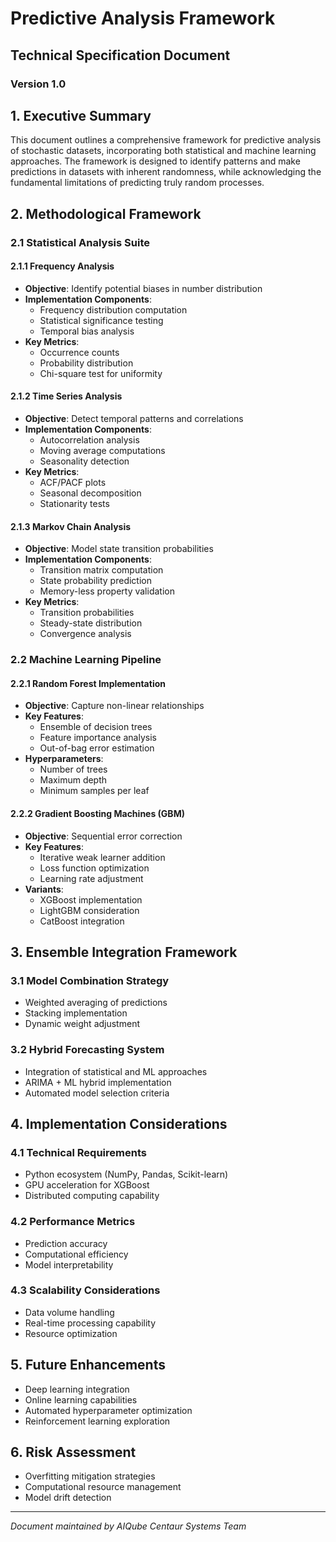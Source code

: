 # Predictive Analysis Framework
## Technical Specification Document
### Version 1.0

## 1. Executive Summary
This document outlines a comprehensive framework for predictive analysis of stochastic datasets, incorporating both statistical and machine learning approaches. The framework is designed to identify patterns and make predictions in datasets with inherent randomness, while acknowledging the fundamental limitations of predicting truly random processes.

## 2. Methodological Framework

### 2.1 Statistical Analysis Suite

#### 2.1.1 Frequency Analysis
- **Objective**: Identify potential biases in number distribution
- **Implementation Components**:
  - Frequency distribution computation
  - Statistical significance testing
  - Temporal bias analysis
- **Key Metrics**:
  - Occurrence counts
  - Probability distribution
  - Chi-square test for uniformity

#### 2.1.2 Time Series Analysis
- **Objective**: Detect temporal patterns and correlations
- **Implementation Components**:
  - Autocorrelation analysis
  - Moving average computations
  - Seasonality detection
- **Key Metrics**:
  - ACF/PACF plots
  - Seasonal decomposition
  - Stationarity tests

#### 2.1.3 Markov Chain Analysis
- **Objective**: Model state transition probabilities
- **Implementation Components**:
  - Transition matrix computation
  - State probability prediction
  - Memory-less property validation
- **Key Metrics**:
  - Transition probabilities
  - Steady-state distribution
  - Convergence analysis

### 2.2 Machine Learning Pipeline

#### 2.2.1 Random Forest Implementation
- **Objective**: Capture non-linear relationships
- **Key Features**:
  - Ensemble of decision trees
  - Feature importance analysis
  - Out-of-bag error estimation
- **Hyperparameters**:
  - Number of trees
  - Maximum depth
  - Minimum samples per leaf

#### 2.2.2 Gradient Boosting Machines (GBM)
- **Objective**: Sequential error correction
- **Key Features**:
  - Iterative weak learner addition
  - Loss function optimization
  - Learning rate adjustment
- **Variants**:
  - XGBoost implementation
  - LightGBM consideration
  - CatBoost integration

## 3. Ensemble Integration Framework

### 3.1 Model Combination Strategy
- Weighted averaging of predictions
- Stacking implementation
- Dynamic weight adjustment

### 3.2 Hybrid Forecasting System
- Integration of statistical and ML approaches
- ARIMA + ML hybrid implementation
- Automated model selection criteria

## 4. Implementation Considerations

### 4.1 Technical Requirements
- Python ecosystem (NumPy, Pandas, Scikit-learn)
- GPU acceleration for XGBoost
- Distributed computing capability

### 4.2 Performance Metrics
- Prediction accuracy
- Computational efficiency
- Model interpretability

### 4.3 Scalability Considerations
- Data volume handling
- Real-time processing capability
- Resource optimization

## 5. Future Enhancements
- Deep learning integration
- Online learning capabilities
- Automated hyperparameter optimization
- Reinforcement learning exploration

## 6. Risk Assessment
- Overfitting mitigation strategies
- Computational resource management
- Model drift detection

---
*Document maintained by AIQube Centaur Systems Team*